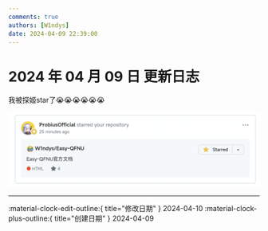 ```yaml
---
comments: true
authors: [W1ndys]
date: 2024-04-09 22:39:00
---
```


# 2024 年 04 月 09 日 更新日志

我被探姬star了😭😭😭😭😭😭

<!-- more -->

![tj](tjjj.png)

---

:material-clock-edit-outline:{ title="修改日期" } 2024-04-10
:material-clock-plus-outline:{ title="创建日期" } 2024-04-09
